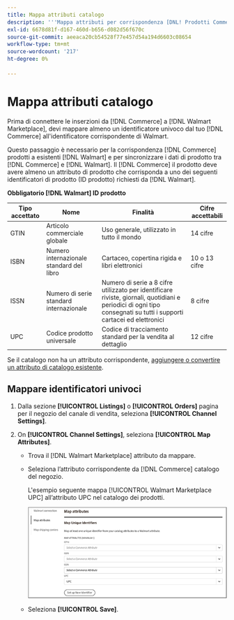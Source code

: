 ```yaml
---
title: Mappa attributi catalogo
description: '''Mappa attributi per corrispondenza [DNL! Prodotti Commerce] a esistenti [!DNL Walmart Marketplace] elenchi e sincronizzazione dei dati tra [!DNL Channel Manager] e [!DNL Walmart]."'
exl-id: 6678d81f-d167-460d-b656-d082d56f670c
source-git-commit: aeeaca20cb54528f77e457d54a194d6603c08654
workflow-type: tm+mt
source-wordcount: '217'
ht-degree: 0%

---
```


# Mappa attributi catalogo

Prima di connettere le inserzioni da [!DNL Commerce] a [!DNL Walmart Marketplace], devi mappare almeno un identificatore univoco dal tuo [!DNL Commerce] all&#39;identificatore corrispondente di Walmart.

Questo passaggio è necessario per la corrispondenza [!DNL Commerce] prodotti a esistenti [!DNL Walmart] e per sincronizzare i dati di prodotto tra [!DNL Commerce] e [!DNL Walmart]. Il [!DNL Commerce] il prodotto deve avere almeno un attributo di prodotto che corrisponda a uno dei seguenti identificatori di prodotto (ID prodotto) richiesti da [!DNL Walmart].

**Obbligatorio [!DNL Walmart] ID prodotto**

| **Tipo accettato** | **Nome** | **Finalità** | **Cifre accettabili** |
|-------------------|--------------------------------------|--------------------------------------------------------------------------------------------------------------------------------------------------|-----------------------|
| GTIN | Articolo commerciale globale | Uso generale, utilizzato in tutto il mondo | 14 cifre |
| ISBN | Numero internazionale standard del libro | Cartaceo, copertina rigida e libri elettronici | 10 o 13 cifre |
| ISSN | Numero di serie standard internazionale | Numero di serie a 8 cifre utilizzato per identificare riviste, giornali, quotidiani e periodici di ogni tipo consegnati su tutti i supporti cartacei ed elettronici | 8 cifre |
| UPC | Codice prodotto universale | Codice di tracciamento standard per la vendita al dettaglio | 12 cifre |

Se il catalogo non ha un attributo corrispondente, [aggiungere o convertire un attributo di catalogo esistente](https://docs.magento.com/user-guide/catalog/product-attributes.html).

## Mappare identificatori univoci

1. Dalla sezione **[!UICONTROL Listings]** o **[!UICONTROL Orders]** pagina per il negozio del canale di vendita, seleziona **[!UICONTROL Channel Settings]**.

1. On **[!UICONTROL Channel Settings]**, seleziona **[!UICONTROL Map Attributes]**.

   - Trova il [!DNL Walmart Marketplace] attributo da mappare.

   - Seleziona l’attributo corrispondente da [!DNL Commerce] catalogo del negozio.

      L&#39;esempio seguente mappa [!UICONTROL Walmart Marketplace UPC] all’attributo UPC nel catalogo dei prodotti.

      ![Mappa gli attributi per i criteri di corrispondenza prodotto](assets/products-map-attributes-for-match.png)

   - Seleziona **[!UICONTROL Save]**.
